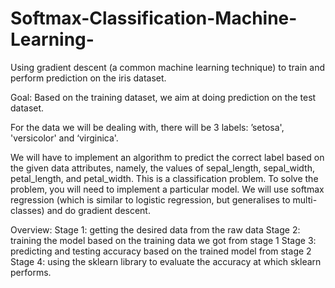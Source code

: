 # Softmax-Classification-Machine-Learning-

Using gradient descent (a common machine learning technique) to train and perform prediction on the iris dataset.

Goal:
Based on the training dataset, we aim at doing prediction on the test dataset.

For the data we will be dealing with, there will be 3 labels: ’setosa', 'versicolor' and ‘virginica'.

We will have to implement an algorithm to predict the correct label based on the given data attributes, namely, the values of sepal_length, sepal_width, petal_length, and petal_width. This is a classification problem. To solve the problem, you will need to implement a particular model. We will use softmax regression (which is similar to logistic regression, but generalises to multi-classes) and do gradient descent.

Overview:
Stage 1: getting the desired data from the raw data
Stage 2: training the model based on the training data we got from stage 1
Stage 3: predicting and testing accuracy based on the trained model from stage 2
Stage 4: using the sklearn library to evaluate the accuracy at which sklearn performs.

